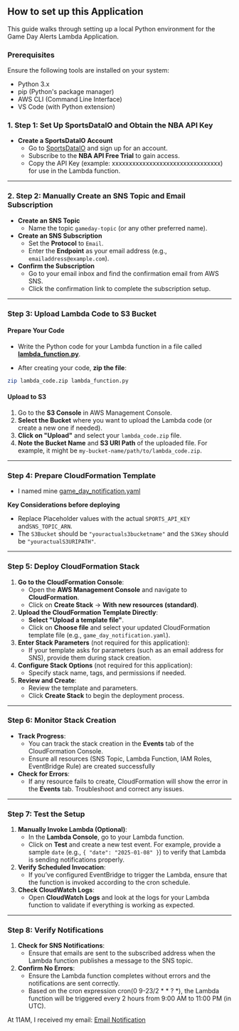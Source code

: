 ## How to set up this Application 

This guide walks through setting up a local Python environment for the Game Day Alerts Lambda Application.

### Prerequisites

Ensure the following tools are installed on your system:
- Python 3.x
- pip (Python's package manager)
- AWS CLI (Command Line Interface)
- VS Code (with Python extension)

### 1. Step 1: Set Up SportsDataIO and Obtain the NBA API Key

- **Create a SportsDataIO Account**
    - Go to [SportsDataIO](https://sportsdata.io/) and sign up for an account.
    - Subscribe to the **NBA API Free Trial** to gain access.
    - Copy the API Key (example: xxxxxxxxxxxxxxxxxxxxxxxxxxxxxxxx) for use in the Lambda function.

---

### 2. Step 2: Manually Create an SNS Topic and Email Subscription

- **Create an SNS Topic**
    - Name the topic `gameday-topic` (or any other preferred name).
- **Create an SNS Subscription**
    - Set the **Protocol** to `Email`.
    - Enter the **Endpoint** as your email address (e.g., `emailaddress@example.com`).
- **Confirm the Subscription**
    - Go to your email inbox and find the confirmation email from AWS SNS.
    - Click the confirmation link to complete the subscription setup.

---

###  Step 3: Upload Lambda Code to S3 Bucket

#### Prepare Your Code

- Write the Python code for your Lambda function in a file called **[lambda_function.py](https://github.com/blessingaliu/30DayDevopsChallenge/blob/main/Day2-AWSGameDayNotificationService/src/lambda_function.py)**.

- After creating your code, **zip the file**:
```bash
zip lambda_code.zip lambda_function.py

```


#### Upload to S3

1. Go to the **S3 Console** in AWS Management Console.
2. **Select the Bucket** where you want to upload the Lambda code (or create a new one if needed).
3. **Click on "Upload"** and select your `lambda_code.zip` file.
4. **Note the Bucket Name** and **S3 URI Path** of the uploaded file. For example, it might be `my-bucket-name/path/to/lambda_code.zip`.

---

### Step 4: Prepare CloudFormation Template
- I named mine [game_day_notification.yaml](https://github.com/blessingaliu/30DayDevopsChallenge/blob/main/Day2-AWSGameDayNotificationService/src/game_day_notification.yaml)

**Key Considerations before deploying**
- Replace Placeholder values with the actual `SPORTS_API_KEY` and`SNS_TOPIC_ARN`.
- The `S3Bucket` should be `"youractuals3bucketname"` and the `S3Key` should be `"youractualS3URIPATH"`.

---
### Step 5: Deploy CloudFormation Stack

1. **Go to the CloudFormation Console**:
    - Open the **AWS Management Console** and navigate to **CloudFormation**.
    - Click on **Create Stack** → **With new resources (standard)**.
2. **Upload the CloudFormation Template Directly**:
    - **Select "Upload a template file"**.
    - Click on **Choose file** and select your updated CloudFormation template file (e.g., `game_day_notification.yaml`).
3. **Enter Stack Parameters** (not required for this application):
    - If your template asks for parameters (such as an email address for SNS), provide them during stack creation.
4. **Configure Stack Options** (not required for this application):
    - Specify stack name, tags, and permissions if needed.
5. **Review and Create**:
    - Review the template and parameters.
    - Click **Create Stack** to begin the deployment process.
  
---

### Step 6: Monitor Stack Creation

- **Track Progress**:
    - You can track the stack creation in the **Events** tab of the CloudFormation Console.
    - Ensure all resources (SNS Topic, Lambda Function, IAM Roles, EventBridge Rule) are created successfully
- **Check for Errors**:
    - If any resource fails to create, CloudFormation will show the error in the **Events** tab. Troubleshoot and correct any issues.

 
---
### Step 7: Test the Setup

1. **Manually Invoke Lambda (Optional)**:
    - In the **Lambda Console**, go to your Lambda function.
    - Click on **Test** and create a new test event. For example, provide a sample `date` (e.g., `{ "date": "2025-01-08" }`) to verify that Lambda is sending notifications properly.
2. **Verify Scheduled Invocation**:
    - If you’ve configured EventBridge to trigger the Lambda, ensure that the function is invoked according to the cron schedule.
3. **Check CloudWatch Logs**:
    - Open **CloudWatch Logs** and look at the logs for your Lambda function to validate if everything is working as expected.


---
### Step 8: Verify Notifications

1. **Check for SNS Notifications**:
    - Ensure that emails are sent to the subscribed address when the Lambda function publishes a message to the SNS topic.
2. **Confirm No Errors**:
    - Ensure the Lambda function completes without errors and the notifications are sent correctly.
    - Based on the cron expression cron(0 9-23/2 * * ? *), the Lambda function will be triggered every 2 hours from 9:00 AM to 11:00 PM (in UTC).

At 11AM, I received my email:
[Email Notification]()
  
